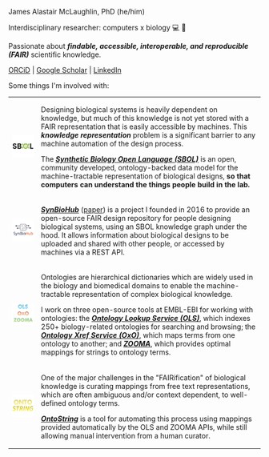 James Alastair McLaughlin, PhD (he/him)

Interdisciplinary researcher: computers x biology 💻 🧬

Passionate about <b><i>findable, accessible, interoperable, and reproducible (FAIR)</i></b> scientific knowledge.

<a href="https://orcid.org/0000-0002-8361-2795">ORCiD</a> |
<a href="https://scholar.google.co.uk/citations?user=AbyNX4YAAAAJ&hl=en#">Google Scholar</a> |
<a href="https://linkedin.com/in/jamesamcl">LinkedIn</a>

Some things I'm involved with:

<table>
<tbody>
<tr>
<td><img src="sbol-01.svg?raw=1" width=300  alt="The Synthetic Biology Open Language (SBOL)"/></td>
<td>
<p>Designing biological systems is heavily dependent on knowledge, but much of this knowledge is not yet stored with a FAIR representation that is easily accessible by machines. This <b><i>knowledge representation</i></b> problem is a significant barrier to any machine automation of the design process.</p><p> The <b><i><a href="https://sbolstandard.org">Synthetic Biology Open Language (SBOL)</a></i></b> is an open, community developed, ontology-backed data model for the machine-tractable representation of biological designs, <b>so that computers can understand the things people build in the lab.</b></p>
</td>
</tr>

<tr>
<td><img src="synbiohub-02.svg?raw=1" width=300  alt="SynBioHub"/></td>
<td>
<p><b><i><a href="https://synbiohub.org">SynBioHub</a></i></b> (<a href="https://pubs.acs.org/doi/abs/10.1021/acssynbio.7b00403">paper</a>) is a project I founded in 2016 to provide an open-source FAIR design repository for people designing biological systems, using an SBOL knowledge graph under the hood. It allows information about biological designs to be uploaded and shared with other people, or accessed by machines via a REST API.</p>
</td>
</tr>

<tr>
<td><img src="ontotools-01.png?raw=1" width=300 alt="The Ontology Lookup Service (OLS), Ontology Xref Service (OxO), and ZOOMA"/></td>
<td>
<p>Ontologies are hierarchical dictionaries which are widely used in the biology and biomedical domains to enable the machine-tractable representation of complex biological knowledge.</p>
  <p>I work on three open-source tools at EMBL-EBI for working with ontologies: the <b><i><a href="https://www.ebi.ac.uk/ols">Ontology Lookup Service (OLS)</a></i></b>, which indexes 250+ biology-related ontologies for searching and browsing; the <b><i><a href="https://www.ebi.ac.uk/spot/oxo">Ontology Xref Service (OxO)</a></i></b>, which maps terms from one ontology to another; and <b><i><a href="https://www.ebi.ac.uk/spot/zooma">ZOOMA</a></i></b>, which provides optimal mappings for strings to ontology terms.</p>
</p>
</td>
</tr>
<tr>
<td><img src="ontostring-03.svg?raw=1" width=300 alt="OntoString"/></td>
<td>
 <p>One of the major challenges in the &quot;FAIRification&quot; of biological knowledge is curating mappings from free text representations, which are often ambiguous and/or context dependent, to well-defined ontology terms.</p>
<p><b><i><a href="https://www.github.com/EBISPOT/OntoString">OntoString</a></i></b> is a tool for automating this process using mappings provided automatically by the OLS and ZOOMA APIs, while still allowing manual intervention from a human curator.</p>
</p>
</td>
</tr>
</tbody>
</table>






